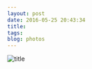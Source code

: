 ```yaml
---
layout: post
date: 2016-05-25 20:43:34
title: 
tags:
blog: photos
---
```


![title](/assets/photoblog/dead-bird.jpg)